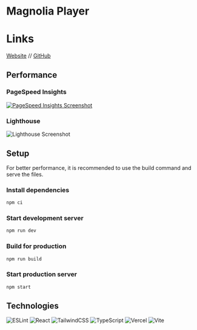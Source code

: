 # Magnolia Player

# Links
[Website](https://magnolia.fillonit.tech) //
[GitHub](https://github.com/Fillonit/Magnolia-Music)

## Performance
### PageSpeed Insights
[![PageSpeed Insights Screenshot](https://fillonit.shx.gg/6D4g9bquP.png)](https://pagespeed.web.dev/analysis/https-magnolia-fillonit-tech/jfh9p0949u?form_factor=desktop)


### Lighthouse
![Lighthouse Screenshot](https://fillonit.shx.gg/6D4gwTjFq.png)

## Setup
For better performance, it is recommended to use the build command and serve the files.

### Install dependencies
```bash
npm ci
```

### Start development server
```bash
npm run dev
```

### Build for production
```bash
npm run build
```

### Start production server
```bash
npm start
```

## Technologies
![ESLint](https://img.shields.io/badge/ESLint-4B3263?style=for-the-badge&logo=eslint&logoColor=white)
![React](https://img.shields.io/badge/react-%2320232a.svg?style=for-the-badge&logo=react&logoColor=%2361DAFB)
![TailwindCSS](https://img.shields.io/badge/tailwindcss-%2338B2AC.svg?style=for-the-badge&logo=tailwind-css&logoColor=white)
![TypeScript](https://img.shields.io/badge/typescript-%23007ACC.svg?style=for-the-badge&logo=typescript&logoColor=white)
![Vercel](https://img.shields.io/badge/vercel-%23000000.svg?style=for-the-badge&logo=vercel&logoColor=white)
![Vite](https://img.shields.io/badge/vite-%23646CFF.svg?style=for-the-badge&logo=vite&logoColor=white)